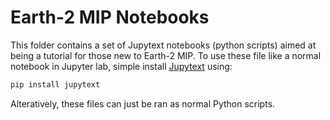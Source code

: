 # Earth-2 MIP Notebooks

This folder contains a set of Jupytext notebooks (python scripts) aimed at being a
tutorial for those new to Earth-2 MIP.
To use these file like a normal notebook in Jupyter lab, simple install
[Jupytext](https://jupytext.readthedocs.io/en/latest/) using:

```bash
pip install jupytext
```

Alteratively, these files can just be ran as normal Python scripts.